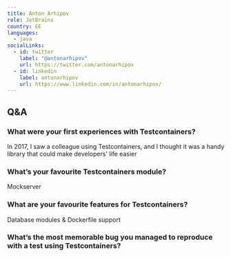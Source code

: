 ```yaml
---
title: Anton Arhipov
role: JetBrains
country: EE
languages:
  - java
socialLinks:
  - id: twitter
    label: "@antonarhipov"
    url: https://twitter.com/antonarhipov
  - id: linkedin
    label: antonarhipov
    url: https://www.linkedin.com/in/antonarhipov/
---
```

## Q&A
### What were your first experiences with Testcontainers?
In 2017, I saw a colleague using Testcontainers, and I thought it was a handy library that could make developers' life easier

### What’s your favourite Testcontainers module?
Mockserver

### What are your favourite features for Testcontainers?
Database modules & Dockerfile support

### What’s the most memorable bug you managed to reproduce with a test using Testcontainers?